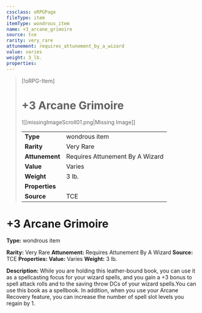 ```yaml
---
cssclass: oRPGPage
fileType: item
itemType: wondrous_item
name: +3_arcane_grimoire
source: tce
rarity: very_rare
attunement: requires_attunement_by_a_wizard
value: varies
weight: 3_lb.
properties:
---
```

> [!oRPG-Item]
> # +3 Arcane Grimoire
> ![[missingImageScroll01.png|Missing Image]]
>
> |  |   |
> |:--|---|
> |**Type** | wondrous item |
> |**Rarity** | Very Rare |
> | **Attunement** | Requires Attunement By A Wizard |
> | **Value** | Varies |
>  | **Weight**| 3 lb. |
>  |**Properties** |  |
> | **Source** | TCE |

#  +3 Arcane Grimoire
**Type:** wondrous item

**Rarity:** Very Rare
**Attunement:** Requires Attunement By A Wizard
**Source:** TCE
**Properties:**
**Value:** Varies
**Weight:** 3 lb.

**Description:** While you are holding this leather-bound book, you can use it as a spellcasting focus for your wizard spells, and you gain a +3 bonus to spell attack rolls and to the saving throw DCs of your wizard spells.You can use this book as a spellbook. In addition, when you use your Arcane Recovery feature, you can increase the number of spell slot levels you regain by 1.



